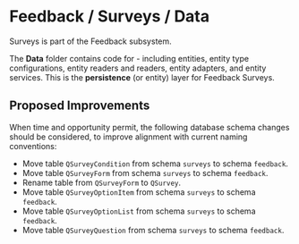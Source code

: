 # Feedback / Surveys / Data

Surveys is part of the Feedback subsystem.
  
The **Data** folder contains code for - including entities, entity type configurations, entity readers and readers, entity adapters, and entity services. This is the **persistence** (or entity) layer for Feedback Surveys.

## Proposed Improvements

When time and opportunity permit, the following database schema changes should be considered, to improve alignment with current naming conventions:

* Move table `QSurveyCondition` from schema `surveys` to schema `feedback`.
* Move table `QSurveyForm` from schema `surveys` to schema `feedback`.
* Rename table from `QSurveyForm` to `QSurvey`.
* Move table `QSurveyOptionItem` from schema `surveys` to schema `feedback`.
* Move table `QSurveyOptionList` from schema `surveys` to schema `feedback`.
* Move table `QSurveyQuestion` from schema `surveys` to schema `feedback`.

